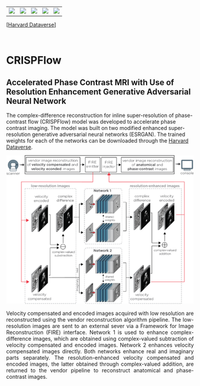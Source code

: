 <table>
<tr>
<td><img src='imgs/Subject_002.gif' width=100></td>
<td><img src='imgs/Subject_004.gif' width=100></td>
<td><img src='imgs/Subject_018.gif' width=100></td>
<td><img src='imgs/Subject_021.gif' width=100></td>
<td><img src='imgs/Subject_026.gif' width=100></td>
</tr>
</table>

[[Harvard Dataverse](https://dataverse.harvard.edu/dataset.xhtml?persistentId=doi:10.7910/DVN/SLNTKB)]

<br>

# CRISPFlow

## Accelerated Phase Contrast MRI with Use of Resolution Enhancement Generative Adversarial Neural Network  

The complex-difference reconstruction for inline super-resolution of phase-contrast flow (CRISPFlow) model was developed to accelerate phase contrast imaging. The model was built on two modified enhanced super-resolution generative adversarial neural networks (ESRGAN). The trained weights for each of the networks can be downloaded through the [Harvard Dataverse](https://dataverse.harvard.edu/dataset.xhtml?persistentId=doi:10.7910/DVN/SLNTKB).
<p align="center">
    <img src='imgs/inline_reconstruction.png' width=840>
    <br>
    <p align="justify">
    Velocity compensated and encoded images acquired with low resolution are reconstructed using the vendor reconstruction algorithm pipeline. The low-resolution images are sent to an external sever via a Framework for Image Reconstruction (FIRE) interface. Network 1 is used to enhance complex-difference images, which are obtained using complex-valued subtraction of velocity compensated and encoded images. Network 2 enhances velocity compensated images directly. Both networks enhance real and imaginary parts separately. The resolution-enhanced velocity compensated and encoded images, the latter obtained through complex-valued addition, are returned to the vendor pipeline to reconstruct anatomical and phase-contrast images.
    </p>
    <br><br>

</p>